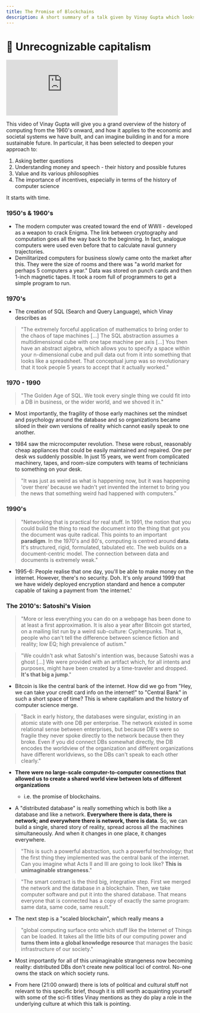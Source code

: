 ```yaml
---
title: The Promise of Blockchains
description: A short summary of a talk given by Vinay Gupta which looks at the history of computer science and how it intersects with capitalism, particular in the context of blockchain technologies which can ensure that data and network coexist completely.
---
```


# 📜 Unrecognizable capitalism

<iframe class="video-frame" src="https://player.vimeo.com/video/161183966?color=ff0179&byline=0" frameborder="0" allow="accelerometer; autoplay; encrypted-media; gyroscope; picture-in-picture" allowfullscreen></iframe>

This video of Vinay Gupta will give you a grand overview of the history of computing from the 1960's onward, and how it applies to the economic and societal systems we have built, and can imagine building in and for a more sustainable future. In particular, it has been selected to deepen your approach to:

1. Asking better questions
2. Understanding money and speech - their history and possible futures
3. Value and its various philosophies
4. The importance of incentives, especially in terms of the history of computer science

It starts with time. 

### 1950's & 1960's

- The modern computer was created toward the end of WWII - developed as a weapon to crack Enigma. The link between cryptography and computation goes all the way back to the beginning. In fact, analogue computers were used even before that to calculate naval gunnery trajectories.
- Demilitarized computers for business slowly came onto the market after this. They were the size of rooms and there was "a world market for perhaps 5 computers a year." Data was stored on punch cards and then 1-inch magnetic tapes. It took a room full of programmers to get a simple program to run.

### 1970's

- The creation of SQL (Search and Query Language), which Vinay describes as

> "The extremely forceful application of mathematics to bring order to the chaos of tape machines [...] The SQL abstraction assumes a multidimensional cube with one tape machine per axis [...] You then have an abstract algebra, which allows you to specify a space within your n-dimensional cube and pull data out from it into something that looks like a spreadsheet. That conceptual jump was so revolutionary that it took people 5 years to accept that it actually worked."

### 1970 - 1990

> "The Golden Age of SQL. We took every single thing we could fit into a DB in business, or the wider world, and we shoved it in." 

- Most importantly, the fragility of those early machines set the mindset and psychology around the database and so organizations became siloed in their own versions of reality which cannot easily speak to one another.

- 1984 saw the microcomputer revolution. These were robust, reasonably cheap appliances that could be easily maintained and repaired. One per desk ws suddenly possible. In just 15 years, we went from complicated machinery, tapes, and room-size computers with teams of technicians to something on your desk. 

> "It was just as weird as what is happening now, but it was happening 'over there' because we hadn't yet invented the internet to bring you the news that something weird had happened with computers."

### 1990's 

> "Networking that is practical for real stuff. In 1991, the notion that you could build the thing to read the document into the thing that got you the document was quite radical. This points to an important **paradigm**. In the 1970's and 80's, computing is centred around **data**. It's structured, rigid, formulated, tabulated etc. The web builds on a document-centric model. The connection between data and documents is extremely weak."

- 1995-6: People realise that one day, you'll be able to make money on the internet. However, there's no security. Doh. It's only around 1999 that we have widely deployed encryption standard and hence a computer capable of taking a payment from 'the internet.'

### The 2010's: Satoshi's Vision

> "More or less everything you can do on a webpage has been done to at least a first approximation. It is also a year after Bitcoin got started, on a mailing list run by a weird sub-culture: Cypherpunks. That is, people who can't tell the difference between science fiction and reality; low EQ; high prevalence of autism."

> "We couldn't ask what Satoshi's intention was, because Satoshi was a ghost [...] We were provided with an artifact which, for all intents and purposes, might have been created by a time-traveler and dropped. **It's that big a jump**."

- Bitcoin is like the central bank of the internet. How did we go from "Hey, we can take your credit card info on the internet!" to "Central Bank" in such a short space of time? This is where capitalism and the history of computer science merge.

> "Back in early history, the databases were singular, existing in an atomic state with one DB per enterprise. The network existed in some relational sense between enterprises, but because DB's were so fragile they never spoke directly to the network because then they broke. Even if you did connect DBs somewhat directly, the DB encodes the worldview of the organization and different organizations have different worldviews, so the DBs can't speak to each other clearly."

- **There were no large-scale computer-to-computer connections that allowed us to create a shared world view between lots of different organizations**
    - i.e. the promise of blockchains.

- A "distributed database" is really something which is both like a database and like a network. **Everywhere there is data, there is network; and everywhere there is network, there is data**. So, we can build a single, shared story of reality, spread across all the machines simultaneously. And when it changes in one place, it changes everywhere.

> "This is such a powerful abstraction, such a powerful technology; that the first thing they implemented was the central bank of the internet. Can you imagine what Acts II and III are going to look like? **This is unimaginable strangeness**."

> "The smart contract is the third big, integrative step. First we merged the network and the database in a blockchain. Then, we take computer software and put it into the shared database. That means everyone that is connected has a copy of exactly the same program: same data, same code, same result."

- The next step is a "scaled blockchain", which really means a

> "global computing surface onto which stuff like the Internet of Things can be loaded. It takes all the little bits of our computing power and **turns them into a global knowledge resource** that manages the basic infrastructure of our society."

- Most importantly for all of this unimaginable strangeness now becoming reality: distributed DBs don't create new political loci of control. No-one owns the stack on which society runs.

- From here (21:00 onward) there is lots of political and cultural stuff not relevant to this specific brief, though it is still worth acquainting yourself with some of the sci-fi titles Vinay mentions as they do play a role in the underlying culture at which this talk is pointing.